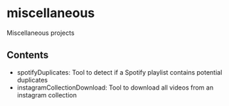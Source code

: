 # miscellaneous
Miscellaneous projects

## Contents
* spotifyDuplicates: Tool to detect if a Spotify playlist contains potential duplicates
* instagramCollectionDownload: Tool to download all videos from an instagram collection